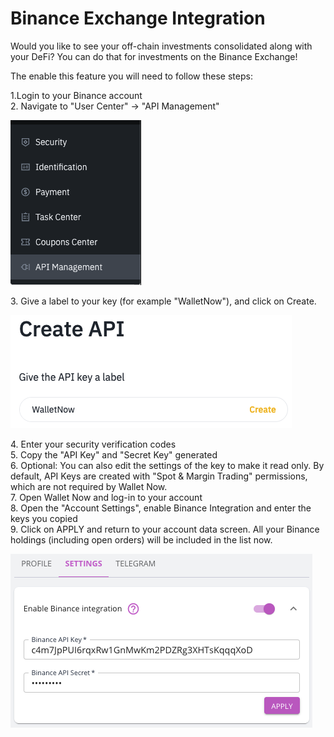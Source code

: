 # Binance Exchange Integration

Would you like to see your off-chain investments consolidated along with your DeFi? You can do that for investments on the Binance Exchange!

The enable this feature you will need to follow these steps:

1.Login to your Binance account\
2\. Navigate to "User Center" -> "API Management"

![](../.gitbook/assets/apimanagement.png)

3\. Give a label to your key (for example "WalletNow"), and click on Create.

![](../.gitbook/assets/createkey.png)

4\. Enter your security verification codes\
5\. Copy the "API Key" and "Secret Key" generated\
6\. Optional: You can also edit the settings of the key to make it read only. By default, API Keys are created with "Spot & Margin Trading" permissions, which are not required by Wallet Now.\
7\. Open Wallet Now and log-in to your account\
8\. Open the "Account Settings", enable Binance Integration and enter the keys you copied\
9\. Click on APPLY and return to your account data screen. All your Binance holdings (including open orders) will be included in the list now.

![](<../.gitbook/assets/image (44).png>)

